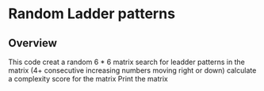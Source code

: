 # Random Ladder patterns

## Overview
This code creat a random 6 * 6 matrix 
search for leadder patterns in the matrix (4+ consecutive increasing numbers moving right or down)
calculate a complexity score for the matrix
Print the matrix
